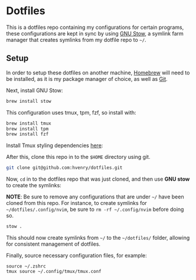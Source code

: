 # Dotfiles

This is a dotfiles repo containing my configurations for certain programs, these configurations are kept in sync by using [GNU Stow](https://www.gnu.org/software/stow/), a symlink farm manager that creates symlinks from my dotfile repo to `~/`.

## Setup

In order to setup these dotfiles on another machine, [Homebrew](https://brew.sh/) will need to be installed, as it is my package manager of choice, as well as [Git](https://formulae.brew.sh/formula/git).

Next, install GNU Stow:

```bash
brew install stow
```

This configuration uses tmux, tpm, fzf, so install with:

```bash
brew install tmux
brew install tpm
brew install fzf
```

Install Tmux styling dependencies [here](https://github.com/janoamaral/tokyo-night-tmux):

After this, clone this repo in to the `$HOME` directory using git.

```bash
git clone git@github.com:hvenry/dotfiles.git
```

Now, `cd` in to the dotfiles repo that was just cloned, and then use **GNU stow** to create the symlinks:

**NOTE**: Be sure to remove any configurations that are under `~/` have been cloned from this repo. For instance, to create symlinks for `~/dotfiles/.config/nvim`, be sure to `rm -rf ~/.config/nvim` before doing so.

```bash
stow .
```

This should now create symlinks from `~/` to the `~/dotfiles/` folder, allowing for consistent management of dotfiles.

Finally, source necessary configuration files, for example:

```
source ~/.zshrc
tmux source ~/.config/tmux/tmux.conf
```
